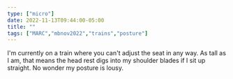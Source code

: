```yaml
---
type: ["micro"]
date: 2022-11-13T09:44:00-05:00
title: ""
tags: ["MARC","mbnov2022","trains","posture"]
---
```

I'm currently on a train where you can't adjust the seat in any way. As tall as I am, that means the head rest digs into my shoulder blades if I sit up straight. No wonder my posture is lousy.
